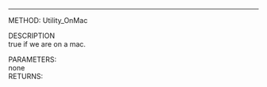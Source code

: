 ﻿   ----------------------------------------------------     METHOD: Utility_OnMac          DESCRIPTION       true if we are on a mac.         PARAMETERS:       none     RETURNS:  